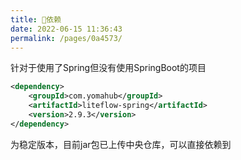 ```yaml
---
title: 🧬依赖
date: 2022-06-15 11:36:43
permalink: /pages/0a4573/
---
```


针对于使用了Spring但没有使用SpringBoot的项目

```xml
<dependency>
	<groupId>com.yomahub</groupId>
    <artifactId>liteflow-spring</artifactId>
	<version>2.9.3</version>
</dependency>
```
为稳定版本，目前jar包已上传中央仓库，可以直接依赖到
